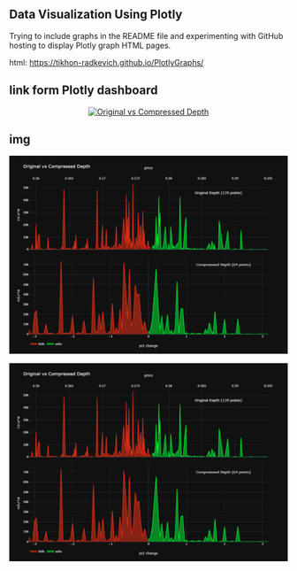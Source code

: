 ## Data Visualization Using Plotly

Trying to include graphs in the README file and experimenting with GitHub hosting to display Plotly graph HTML pages.

html: https://tikhon-radkevich.github.io/PlotlyGraphs/

## link form Plotly dashboard
<div>
    <a href="https://plotly.com/~tikhon.radk/11/?share_key=VWbWa0YiRNyAt8eJR6nK1t" target="_blank" title="Original vs Compressed Depth" style="display: block; text-align: center;"><img src="https://plotly.com/~tikhon.radk/11.png?share_key=VWbWa0YiRNyAt8eJR6nK1t" alt="Original vs Compressed Depth" style="max-width: 100%;width: 600px;"  width="600" onerror="this.onerror=null;this.src='https://plotly.com/404.png';" /></a>
</div>

## img
<img src="Original vs Compressed Depth.png" width="1000">

[![My Image](Original-vs-Compressed-Depth.png)]([https://www.example.com](https://plotly.com/~tikhon.radk/11/?share_key=VWbWa0YiRNyAt8eJR6nK1t))
